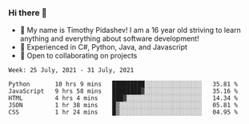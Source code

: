 ### Hi there 👋
- :adult: My name is Timothy Pidashev! I am a 16 year old striving to learn anything and everything about software development!
- :evergreen_tree: Experienced in C#, Python, Java, and Javascript
- 👯 Open to collaborating on projects

<!--START_SECTION:waka-->
```text
Week: 25 July, 2021 - 31 July, 2021

Python       10 hrs 9 mins   █████████░░░░░░░░░░░░░░░░   35.81 % 
JavaScript   9 hrs 58 mins   ████████▓░░░░░░░░░░░░░░░░   35.16 % 
HTML         4 hrs 4 mins    ███▓░░░░░░░░░░░░░░░░░░░░░   14.34 % 
JSON         1 hr 38 mins    █▒░░░░░░░░░░░░░░░░░░░░░░░   05.81 % 
CSS          1 hr 24 mins    █▒░░░░░░░░░░░░░░░░░░░░░░░   04.95 % 
```
<!--END_SECTION:waka-->
